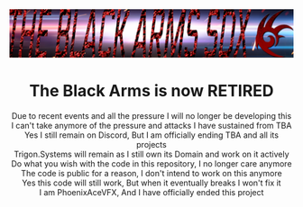 <div align='center'>
<img src="tba.png" />  

# The Black Arms is now RETIRED  
Due to recent events and all the pressure I will no longer be developing this  
I can't take anymore of the pressure and attacks I have sustained from TBA  
Yes I still remain on Discord, But I am officially ending TBA and all its projects  
Trigon.Systems will remain as I still own its Domain and work on it actively  
Do what you wish with the code in this repository, I no longer care anymore  
The code is public for a reason, I don't intend to work on this anymore  
Yes this code will still work, But when it eventually breaks I won't fix it  
I am PhoenixAceVFX, And I have officially ended this project  
</div>
